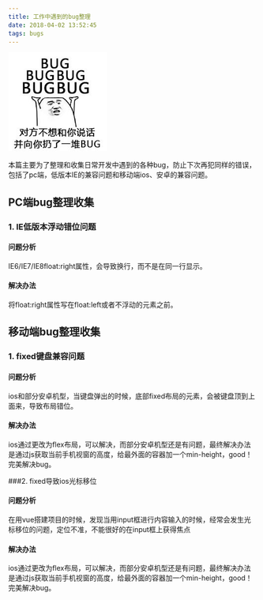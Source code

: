 ```yaml
---
title: 工作中遇到的bug整理
date: 2018-04-02 13:52:45
tags: bugs
---
```


![bug整理](工作中遇到的bug整理/bug.jpg)

本篇主要为了整理和收集日常开发中遇到的各种bug，防止下次再犯同样的错误，包括了pc端，低版本IE的兼容问题和移动端ios、安卓的兼容问题。

<!-- more -->

## <mblue>PC端bug整理收集</mblue>

### <mblack>1. IE低版本浮动错位问题</mblack>

#### 问题分析

IE6/IE7/IE8<mred>float:right</mred>属性，会导致换行，而不是在同一行显示。

#### 解决办法

将<mred>float:right</mred>属性写在<mred>float:left</mred>或者不浮动的元素之前。

## <mblue>移动端bug整理收集</mblue>

### <mblack>1. fixed键盘兼容问题</mblack>

#### 问题分析

ios和部分安卓机型，当键盘弹出的时候，底部<mred>fixed</mred>布局的元素，会被键盘顶到上面来，导致布局错位。

#### 解决办法

ios通过更改为<mred>flex</mred>布局，可以解决，而部分安卓机型还是有问题，最终解决办法是通过js获取当前手机视窗的高度，给最外面的容器加一个<mred>min-height</mred>，good！完美解决bug。

###<mblack>2. fixed导致ios光标移位</mblack>

#### 问题分析

在用<mred>vue</mred>搭建项目的时候，发现当用<mred>input</mred>框进行内容输入的时候，经常会发生光标移位的问题，定位不准，不能很好的在<mred>input</mred>框上获得焦点

#### 解决办法

ios通过更改为<mred>flex</mred>布局，可以解决，而部分安卓机型还是有问题，最终解决办法是通过js获取当前手机视窗的高度，给最外面的容器加一个<mred>min-height</mred>，good！完美解决bug。